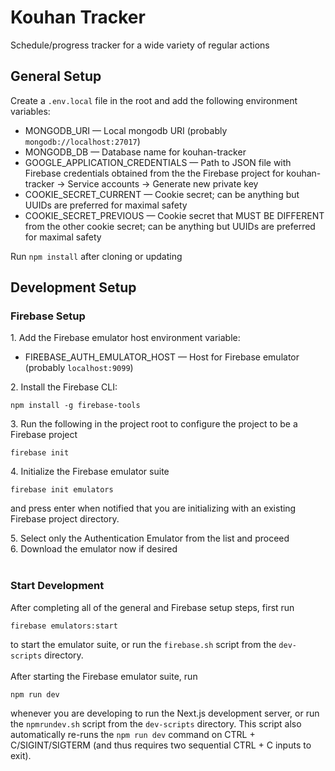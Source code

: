 # Kouhan Tracker
Schedule/progress tracker for a wide variety of regular actions

## General Setup
Create a `.env.local` file in the root and add the following environment variables:
- MONGODB_URI &mdash; Local mongodb URI (probably `mongodb://localhost:27017`)
- MONGODB_DB &mdash; Database name for kouhan-tracker
- GOOGLE_APPLICATION_CREDENTIALS &mdash; Path to JSON file with Firebase credentials obtained from the the Firebase project for kouhan-tracker → Service accounts → Generate new private key
- COOKIE_SECRET_CURRENT &mdash; Cookie secret; can be anything but UUIDs are preferred for maximal safety
- COOKIE_SECRET_PREVIOUS &mdash; Cookie secret that MUST BE DIFFERENT from the other cookie secret; can be anything but UUIDs are preferred for maximal safety

Run `npm install` after cloning or updating


## Development Setup
### Firebase Setup
1\. Add the Firebase emulator host environment variable:
- FIREBASE_AUTH_EMULATOR_HOST &mdash; Host for Firebase emulator (probably `localhost:9099`)

2\. Install the Firebase CLI:
```
npm install -g firebase-tools
```

3\. Run the following in the project root to configure the project to be a Firebase project
```
firebase init
```

4\. Initialize the Firebase emulator suite
```
firebase init emulators
```
and press enter when notified that you are initializing with an existing Firebase project directory.

5\. Select only the Authentication Emulator from the list and proceed
<br>
6\. Download the emulator now if desired
<br>
<br>

### Start Development
After completing all of the general and Firebase setup steps, first run
```
firebase emulators:start
```
to start the emulator suite, or run the `firebase.sh` script from the `dev-scripts` directory.
<br>
<br>
After starting the Firebase emulator suite, run
```
npm run dev
```
whenever you are developing to run the Next.js development server, or run the `npmrundev.sh` script from the `dev-scripts` directory. This script also automatically re-runs the `npm run dev` command on CTRL + C/SIGINT/SIGTERM (and thus requires two sequential CTRL + C inputs to exit).